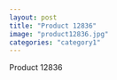 ```yaml
---
layout: post
title: "Product 12836"
image: "product12836.jpg"
categories: "category1"
---
```

Product 12836
